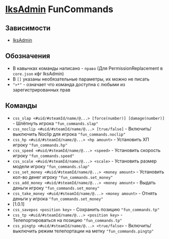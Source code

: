 ﻿# [IksAdmin](https://github.com/Iksix/Iks_Admin) FunCommands

## Зависимости
- [IksAdmin](https://github.com/Iksix/Iks_Admin)

## Обозначения
- В кавычках команды написано - `право` (Для PermissionReplacement в `core.json` кфг IksAdmin)
- В `[]` указаны необязательные параметры, их можно не писать
- `">*"` - означает что команда доступна с любыми из зарегистрированных прав

## Команды
- `css_slap <#uid/#steamId/name/@...> [force(number)] [damage(number)]` - Шлёпнуть игрока `"fun_commands.slap"` 
- `css_noclip <#uid/#steamId/name/@...> [true/false]` - Включить/выключить Noclip для игрока `"fun_commands.noclip"` 
- `css_hp <#uid/#steamId/name/@...> <hp amount>` - Установить ХП игроку `"fun_commands.hp"` 
- `css_speed <#uid/#steamId/name/@...> <speed>` - Установить скорость игроку `"fun_commands.speed"` 
- `css_scale <#uid/#steamId/name/@...> <scale>` - Установить размер модели игроку `"fun_commands.slap"` 
- `css_set_money <#uid/#steamId/name/@...> <money amount>` - Установить кол-во денег игроку `"fun_commands.set_money"` 
- `css_add_money <#uid/#steamId/name/@...> <money amount>` - Выдать деньги игроку `"fun_commands.set_money"` 
- `css_take_money <#uid/#steamId/name/@...> <money amount>` - Отнять деньги у игрока `"fun_commands.set_money"`
- [1.0.1]
- `css_savepos <position key>` - Сохранить позицию `"fun_commands.tp"`
- `css_tp <#uid/#steamId/name/@...> <position key>` - Телепортироваться на позицию `"fun_commands.tp"` 
- `css_pingtp <#uid/#steamId/name/@...> <true/false>` - Включить/выключить режим телепортации на метку `"fun_commands.pingtp"` 
